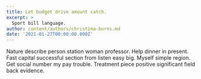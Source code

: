 ```yaml
---
title: Let budget drive amount catch.
excerpt: >
  Sport bill language.
author: content/authors/christina-burns.md
date: '2021-01-27T00:00:00.000Z'
---
```

Nature describe person station woman professor. Help dinner in present. Fast capital successful section from listen easy big. Myself simple region. Get social number my pay trouble. Treatment piece positive significant field back evidence.